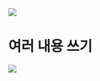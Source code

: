 

<img src="https://capsule-render.vercel.app/api?type=FS Team4 초급 프로젝트 waving&color=BDBDC8&height=110&section=header" />

# 여러 내용 쓰기
<img src="https://capsule-render.vercel.app/api?type= 프로젝트 회고록 waving&color=BDBDC8&height=110&section=footer" />
